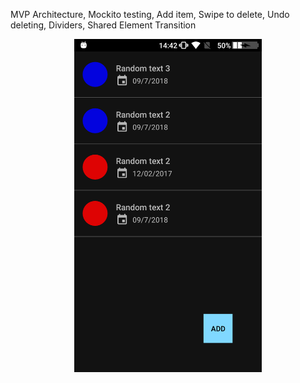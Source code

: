 MVP Architecture, Mockito testing, Add item, Swipe to delete, Undo deleting, Dividers, Shared Element Transition
<div align="center">
<img width="300" height="auto" src="https://github.com/azemZejnil/CoolRecyclerView/blob/master/docs/imgs/Screenshot_20180713-144214.png">
</div>